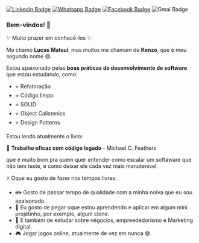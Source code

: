 [![Linkedin Badge](https://img.shields.io/badge/-LinkedIn-blue?style=for-the-badge&logo=Linkedin&logoColor=white)](http://www.linkedin.com/in/lucas-matsui)
[![Whatsapp Badge](https://img.shields.io/badge/-Whatsapp-128c7e?style=for-the-badge&logo=Whatsapp&logoColor=white)](https://wa.me/14988173376)
[![Facebook Badge](https://img.shields.io/badge/-Facebook-3b5998?style=for-the-badge&logo=Facebook&logoColor=white)](https://www.facebook.com/lucas.matsui.77)
![Gmai Badge](https://img.shields.io/badge/Gmail-lucas.kenzo2203%40gmail.com-D44638?style=for-the-badge&logo=Gmail&logoColor=D44638)


### Bem-vindos! 👋

✨ Muito prazer em conhecê-los ✨ 

Me chamo **Lucas Matsui**, mas muitos me chamam de **Kenzo**, que é meu segundo nome 😄.

Estou apaixonado pelas **boas práticas de desenvolvimento de software** que estou estudando, como:
  - :star: Refatoração
  - :star: Código limpo
  - :star: SOLID
  - :star: Object Calistenics
  - :star: Design Patterns

Estou lendo atualmente o livro:

:closed_book: **Trabalho eficaz com código legado** - Michael C. Feathers

que é muito bom pra quem quer entender como escalar um softaware que não tem teste, e como deixar ele cada vez mais manutenivel.

⚡ Oque eu gosto de fazer nos tempos livres:
 - :family: Gosto de passar tempo de qualidade com a minha noiva que eu sou apaixonado.
 - :memo: Eu gosto de pegar oque estou aprendendo e aplicar em algum mini projetinho, por exemplo, algum clone.
 - :office: E também de estudar sobre négocios, empreededorismo e Marketing digital.
 - :video_game: Jogar jogos online, atualmente de vez em nunca 😄.
<!--
Here are some ideas to get you started:

- 🔭 I’m currently working on ...
- 🌱 I’m currently learning ...
- 👯 I’m looking to collaborate on ...
- 🤔 I’m looking for help with ...
- 💬 Ask me about ...
- 📫 How to reach me: ...
- 😄 Pronouns: ...
-  Fun fact: ...
!>
